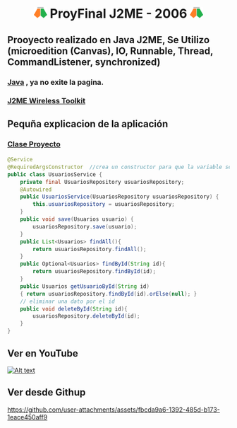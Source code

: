 <h1 align="center"> <img src="https://github.com/RicharMareno/WebAPiJavaMongoDB/blob/main/LogoSiwat.svg" width=30> ProyFinal J2ME - 2006 <img src="https://github.com/RicharMareno/WebAPiJavaMongoDB/blob/main/LogoSiwat.svg" width=30></h1>

## Prooyecto realizado en Java J2ME, Se Utilizo (microedition (Canvas), IO, Runnable, Thread,  CommandListener, synchronized) 
### [Java](http://www.eclipse.org/platform) , ya no exite la pagina.
### [J2ME Wireless Toolkit](https://jcp.org/en/jsr/summary?id=j2me)
##
## Pequña explicacion de la aplicación
### [Clase Proyecto](https://github.com/REMSFALCOR/ProyFinal/blob/main/src/Proyecto/Proyecto.java)  
``` java
@Service
@RequiredArgsConstructor  //crea un constructor para que la variable se inicialice con ese dato la proxima vez
public class UsuariosService {	
	private final UsuariosRepository usuariosRepository;	
    @Autowired
    public UsuariosService(UsuariosRepository usuariosRepository) {
        this.usuariosRepository = usuariosRepository;
    }	
	public void save(Usuarios usuario) {
		usuariosRepository.save(usuario);
	}	
	public List<Usuarios> findAll(){
		return usuariosRepository.findAll();
	}
	public Optional<Usuarios> findById(String id){
		return usuariosRepository.findById(id);	
	}	
	public Usuarios getUsuarioById(String id) 
	{ return usuariosRepository.findById(id).orElse(null); }				
	// eliminar una dato por el id
	public void deleteById(String id){
		usuariosRepository.deleteById(id); 		
	}
}
```



## Ver en YouTube
 [![Alt text](https://img.youtube.com/vi/nVrzoEYSTFA/0.jpg)](https://www.youtube.com/watch?v=nVrzoEYSTFA)

## Ver desde Githup 
https://github.com/user-attachments/assets/fbcda9a6-1392-485d-b173-1eace450aff9




